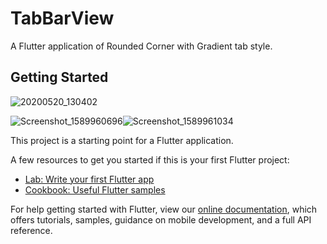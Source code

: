 # TabBarView

A Flutter application of Rounded Corner with Gradient tab style.


## Getting Started



![20200520_130402](https://user-images.githubusercontent.com/48102385/82422665-2c7a2700-9a9c-11ea-8f06-9bfec9fd89dc.gif)

![Screenshot_1589960696](https://user-images.githubusercontent.com/48102385/82423186-e5406600-9a9c-11ea-835f-4d59d97429fd.png)![Screenshot_1589961034](https://user-images.githubusercontent.com/48102385/82423191-e5d8fc80-9a9c-11ea-99e7-d299b929435e.png)





This project is a starting point for a Flutter application.

A few resources to get you started if this is your first Flutter project:

- [Lab: Write your first Flutter app](https://flutter.dev/docs/get-started/codelab)
- [Cookbook: Useful Flutter samples](https://flutter.dev/docs/cookbook)

For help getting started with Flutter, view our
[online documentation](https://flutter.dev/docs), which offers tutorials,
samples, guidance on mobile development, and a full API reference.
